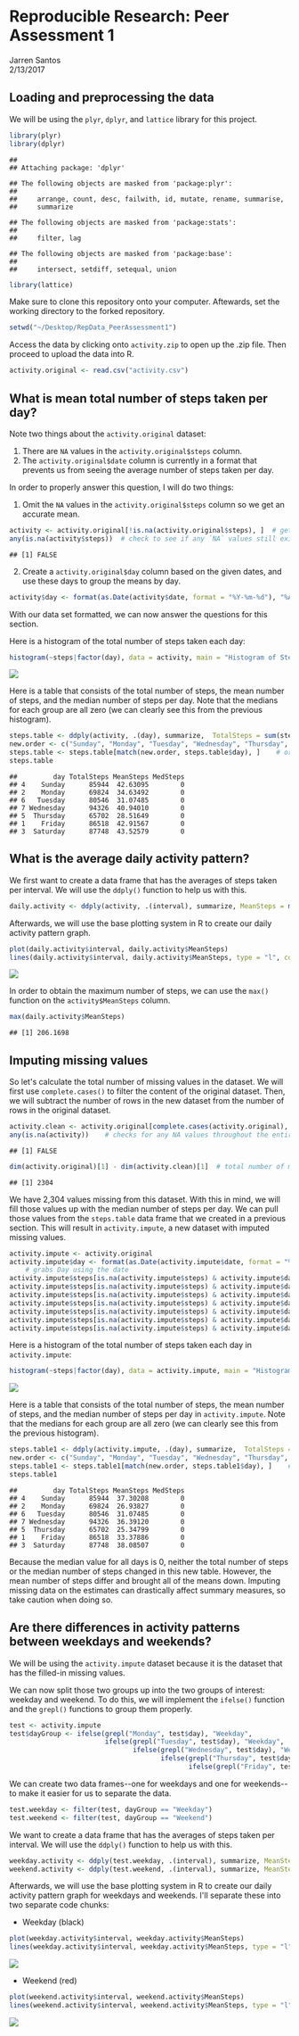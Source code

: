 # Reproducible Research: Peer Assessment 1
Jarren Santos  
2/13/2017  


## Loading and preprocessing the data

We will be using the `plyr`, `dplyr`, and `lattice` library for this project.

```r
library(plyr)
library(dplyr)
```

```
## 
## Attaching package: 'dplyr'
```

```
## The following objects are masked from 'package:plyr':
## 
##     arrange, count, desc, failwith, id, mutate, rename, summarise,
##     summarize
```

```
## The following objects are masked from 'package:stats':
## 
##     filter, lag
```

```
## The following objects are masked from 'package:base':
## 
##     intersect, setdiff, setequal, union
```

```r
library(lattice)
```

Make sure to clone this repository onto your computer.  Aftewards, set the working directory to the forked repository.

```r
setwd("~/Desktop/RepData_PeerAssessment1")
```

Access the data by clicking onto `activity.zip` to open up the .zip file.  Then proceed to upload the data into R.

```r
activity.original <- read.csv("activity.csv")
```



## What is mean total number of steps taken per day?

Note two things about the `activity.original` dataset:
1. There are `NA` values in the `activity.original$steps` column.
2. The `activity.original$date` column is currently in a format that prevents us from seeing the average number of steps taken per day.

In order to properly answer this question, I will do two things:

1. Omit the `NA` values in the `activity.original$steps` column so we get an accurate mean.

```r
activity <- activity.original[!is.na(activity.original$steps), ]  # get rid of any `NA` values in the `steps` column
any(is.na(activity$steps))  # check to see if any `NA` values still exist
```

```
## [1] FALSE
```

2. Create a `activity.original$day` column based on the given dates, and use these days to group the means by day.

```r
activity$day <- format(as.Date(activity$date, format = "%Y-%m-%d"), "%A")   # grabs Day using the date
```

With our data set formatted, we can now answer the questions for this section.

Here is a histogram of the total number of steps taken each day:

```r
histogram(~steps|factor(day), data = activity, main = "Histogram of Steps by Day")
```

![](PA1_template_files/figure-html/unnamed-chunk-6-1.png)<!-- -->

Here is a table that consists of the total number of steps, the mean number of steps, and the median number of steps per day.  Note that the medians for each group are all zero (we can clearly see this from the previous histogram).

```r
steps.table <- ddply(activity, .(day), summarize,  TotalSteps = sum(steps), MeanSteps = mean(steps), MedSteps = median(steps))
new.order <- c("Sunday", "Monday", "Tuesday", "Wednesday", "Thursday", "Friday", "Saturday")
steps.table <- steps.table[match(new.order, steps.table$day), ]    # ordering the data by day
steps.table
```

```
##         day TotalSteps MeanSteps MedSteps
## 4    Sunday      85944  42.63095        0
## 2    Monday      69824  34.63492        0
## 6   Tuesday      80546  31.07485        0
## 7 Wednesday      94326  40.94010        0
## 5  Thursday      65702  28.51649        0
## 1    Friday      86518  42.91567        0
## 3  Saturday      87748  43.52579        0
```



## What is the average daily activity pattern?

We first want to create a data frame that has the averages of steps taken per interval.  We will use the `ddply()` function to help us with this.

```r
daily.activity <- ddply(activity, .(interval), summarize, MeanSteps = mean(steps))
```

Afterwards, we will use the base plotting system in R to create our daily activity pattern graph.

```r
plot(daily.activity$interval, daily.activity$MeanSteps)
lines(daily.activity$interval, daily.activity$MeanSteps, type = "l", col = "blue", lwd = 2)
```

![](PA1_template_files/figure-html/unnamed-chunk-9-1.png)<!-- -->

In order to obtain the maximum number of steps, we can use the `max()` function on the `activity$MeanSteps` column.

```r
max(daily.activity$MeanSteps)
```

```
## [1] 206.1698
```



## Imputing missing values

So let's calculate the total number of missing values in the dataset.  We will first use `complete.cases()` to filter the content of the original dataset.  Then, we will subtract the number of rows in the new dataset from the number of rows in the original dataset.

```r
activity.clean <- activity.original[complete.cases(activity.original), ]
any(is.na(activity))    # checks for any NA values throughout the entire dataset
```

```
## [1] FALSE
```

```r
dim(activity.original)[1] - dim(activity.clean)[1]  # total number of missing values in dataset
```

```
## [1] 2304
```

We have 2,304 values missing from this dataset.  With this in mind, we will fill those values up with the median number of steps per day.  We can pull those values from the `steps.table` data frame that we created in a previous section.  This will result in `activity.impute`, a new dataset with imputed missing values.

```r
activity.impute <- activity.original
activity.impute$day <- format(as.Date(activity.impute$date, format = "%Y-%m-%d"), "%A")   
    # grabs Day using the date
activity.impute$steps[is.na(activity.impute$steps) & activity.impute$day == "Sunday"] <- steps.table[1, 4]
activity.impute$steps[is.na(activity.impute$steps) & activity.impute$day == "Monday"] <- steps.table[2, 4]
activity.impute$steps[is.na(activity.impute$steps) & activity.impute$day == "Tuesday"] <- steps.table[3, 4]
activity.impute$steps[is.na(activity.impute$steps) & activity.impute$day == "Wednesday"] <- steps.table[4, 4]
activity.impute$steps[is.na(activity.impute$steps) & activity.impute$day == "Thursday"] <- steps.table[5, 4]
activity.impute$steps[is.na(activity.impute$steps) & activity.impute$day == "Friday"] <- steps.table[6, 4]
activity.impute$steps[is.na(activity.impute$steps) & activity.impute$day == "Saturday"] <- steps.table[7, 4]
```

Here is a histogram of the total number of steps taken each day in `activity.impute`:

```r
histogram(~steps|factor(day), data = activity.impute, main = "Histogram of Steps by Day")
```

![](PA1_template_files/figure-html/unnamed-chunk-13-1.png)<!-- -->

Here is a table that consists of the total number of steps, the mean number of steps, and the median number of steps per day in `activity.impute`.  Note that the medians for each group are all zero (we can clearly see this from the previous histogram).

```r
steps.table1 <- ddply(activity.impute, .(day), summarize,  TotalSteps = sum(steps), MeanSteps = mean(steps), MedSteps = median(steps))
new.order <- c("Sunday", "Monday", "Tuesday", "Wednesday", "Thursday", "Friday", "Saturday")
steps.table1 <- steps.table1[match(new.order, steps.table1$day), ]    # ordering the data by day
steps.table1
```

```
##         day TotalSteps MeanSteps MedSteps
## 4    Sunday      85944  37.30208        0
## 2    Monday      69824  26.93827        0
## 6   Tuesday      80546  31.07485        0
## 7 Wednesday      94326  36.39120        0
## 5  Thursday      65702  25.34799        0
## 1    Friday      86518  33.37886        0
## 3  Saturday      87748  38.08507        0
```

Because the median value for all days is 0, neither the total number of steps or the median number of steps changed in this new table.  However, the mean number of steps differ and brought all of the means down.  Imputing missing data on the estimates can drastically affect summary measures, so take caution when doing so.



## Are there differences in activity patterns between weekdays and weekends?

We will be using the `activity.impute` dataset because it is the dataset that has the filled-in missing values.

We can now split those two groups up into the two groups of interest: weekday and weekend.  To do this, we will implement the `ifelse()` function and the `grepl()` functions to group them properly.

```r
test <- activity.impute
test$dayGroup <- ifelse(grepl("Monday", test$day), "Weekday", 
                        ifelse(grepl("Tuesday", test$day), "Weekday", 
                               ifelse(grepl("Wednesday", test$day), "Weekday", 
                                      ifelse(grepl("Thursday", test$day), "Weekday",
                                             ifelse(grepl("Friday", test$day), "Weekday", "Weekend")))))
```

We can create two data frames--one for weekdays and one for weekends--to make it easier for us to separate the data.

```r
test.weekday <- filter(test, dayGroup == "Weekday")
test.weekend <- filter(test, dayGroup == "Weekend")
```

We want to create a data frame that has the averages of steps taken per interval.  We will use the `ddply()` function to help us with this.

```r
weekday.activity <- ddply(test.weekday, .(interval), summarize, MeanSteps = mean(steps))
weekend.activity <- ddply(test.weekend, .(interval), summarize, MeanSteps = mean(steps))
```

Afterwards, we will use the base plotting system in R to create our daily activity pattern graph for weekdays and weekends.  I'll separate these into two separate code chunks:

* Weekday (black)

```r
plot(weekday.activity$interval, weekday.activity$MeanSteps)
lines(weekday.activity$interval, weekday.activity$MeanSteps, type = "l", col = "black", lwd = 2)
```

![](PA1_template_files/figure-html/unnamed-chunk-18-1.png)<!-- -->

* Weekend (red)

```r
plot(weekend.activity$interval, weekend.activity$MeanSteps)
lines(weekend.activity$interval, weekend.activity$MeanSteps, type = "l", col = "red", lwd = 2)
```

![](PA1_template_files/figure-html/unnamed-chunk-19-1.png)<!-- -->
